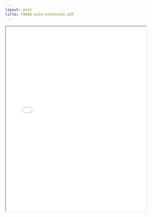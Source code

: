 ```yaml
---
layout: post
title: f4868-auto-extension.pdf
--- 
```




<div class="pdf-container">
    <iframe src="/irs.ea/assets/pdfs/f4868-auto-extension.pdf" 
    height="600" width="90%" allowFullScreen="true">
    </iframe>
</div>
